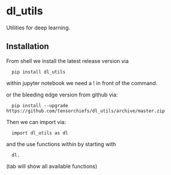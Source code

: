 # dl_utils

Utilities for deep learning. 

## Installation

From shell we install the latest release version via
```
  pip install dl_utils
```
within jupyter notebook we need a ! in front of the command.

or the bleeding edge version from github via:
```
  pip install --upgrade https://github.com/tensorchiefs/dl_utils/archive/master.zip
```

Then we can import via: 
```
  import dl_utils as dl
```

and the use functions within by starting with 
```
  dl.
```
(tab will show all available functions)
